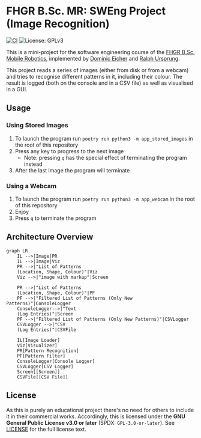 # FHGR B.Sc. MR: SWEng Project (Image Recognition)

[![CI](https://github.com/rursprung/fhgr-sweng-pattern-recognition/actions/workflows/ci.yaml/badge.svg)](https://github.com/rursprung/fhgr-sweng-pattern-recognition/actions/workflows/ci.yaml)
![License: GPLv3](https://img.shields.io/github/license/rursprung/fhgr-sweng-pattern-recognition)

This is a mini-project for the software engineering course of the [FHGR B.Sc. Mobile Robotics](https://fhgr.ch/mr),
implemented by [Dominic Eicher](https://github.com/Nic822) and [Ralph Ursprung](https://github.com/rursprung).

This project reads a series of images (either from disk or from a webcam) and tries to recognise different patterns in
it, including their colour.  The result is logged (both on the console and in a CSV file) as well as visualised in a GUI.

## Usage

### Using Stored Images

1. To launch the program run `poetry run python3 -m app_stored_images` in the root of this repository
2. Press any key to progress to the next image
   * Note: pressing `q` has the special effect of terminating the program instead
3. After the last image the program will terminate

### Using a Webcam

1. To launch the program run `poetry run python3 -m app_webcam` in the root of this repository
2. Enjoy
3. Press `q` to terminate the program

## Architecture Overview

```mermaid
graph LR
    IL -->|Image|PR
    IL -->|Image|Viz
    PR -->|"List of Patterns
    (Location, Shape, Colour)"|Viz
    Viz -->|"image with markup"|Screen

    PR -->|"List of Patterns
    (Location, Shape, Colour)"|PF
    PF -->|"Filtered List of Patterns (Only New Patterns)"|ConsoleLogger
    ConsoleLogger-->|"Text
    (Log Entries)"|Screen
    PF -->|"Filtered List of Patterns (Only New Patterns)"|CSVLogger
    CSVLogger -->|"CSV
    (Log Entries)"|CSVFile

    IL[Image Loader]
    Viz[Visualizer]
    PR[Pattern Recognition]
    PF[Pattern Filter]
    ConsoleLogger[Console Logger]
    CSVLogger[CSV Logger]
    Screen[[Screen]]
    CSVFile[[CSV File]]
```

## License

As this is purely an educational project there's no need for others to include it in their commercial works.
Accordingly, this is licensed under the **GNU General Public License v3.0 or later** (SPDX: `GPL-3.0-or-later`).
See [LICENSE](LICENSE) for the full license text.

